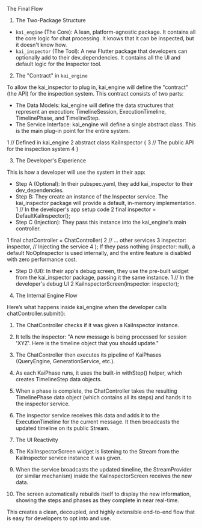 The Final Flow

  1. The Two-Package Structure

   * `kai_engine` (The Core): A lean, platform-agnostic package. It contains all the core logic for chat processing. It knows that it can be inspected, but it doesn't
     know how.
   * `kai_inspector` (The Tool): A new Flutter package that developers can optionally add to their dev_dependencies. It contains all the UI and default logic for the
     Inspector tool.

  2. The "Contract" in `kai_engine`

  To allow the kai_inspector to plug in, kai_engine will define the "contract" (the API) for the inspection system. This contract consists of two parts:

   * The Data Models: kai_engine will define the data structures that represent an execution: TimelineSession, ExecutionTimeline, TimelinePhase, and TimelineStep.
   * The Service Interface: kai_engine will define a single abstract class. This is the main plug-in point for the entire system.

   1     // Defined in kai_engine
   2     abstract class KaiInspector {
   3       // The public API for the inspection system
   4     }

  3. The Developer's Experience

  This is how a developer will use the system in their app:

   * Step A (Optional): In their pubspec.yaml, they add kai_inspector to their dev_dependencies.
   * Step B: They create an instance of the Inspector service. The kai_inspector package will provide a default, in-memory implementation.
   1     // In the developer's app setup code
   2     final inspector = DefaultKaiInspector();
   * Step C (Injection): They pass this instance into the kai_engine's main controller.

   1     final chatController = ChatController(
   2       // ... other services
   3       inspector: inspector, // Injecting the service
   4     );
      If they pass nothing (inspector: null), a default NoOpInspector is used internally, and the entire feature is disabled with zero performance cost.
   * Step D (UI): In their app's debug screen, they use the pre-built widget from the kai_inspector package, passing it the same instance.
   1     // In the developer's debug UI
   2     KaiInspectorScreen(inspector: inspector);

  4. The Internal Engine Flow

  Here’s what happens inside kai_engine when the developer calls chatController.submit():

   1. The ChatController checks if it was given a KaiInspector instance.
   2. It tells the inspector: "A new message is being processed for session 'XYZ'. Here is the timeline object that you should update."
   3. The ChatController then executes its pipeline of KaiPhases (QueryEngine, GenerationService, etc.).
   4. As each KaiPhase runs, it uses the built-in withStep() helper, which creates TimelineStep data objects.
   5. When a phase is complete, the ChatController takes the resulting TimelinePhase data object (which contains all its steps) and hands it to the inspector service.
   6. The inspector service receives this data and adds it to the ExecutionTimeline for the current message. It then broadcasts the updated timeline on its public
      Stream.

  5. The UI Reactivity

   1. The KaiInspectorScreen widget is listening to the Stream from the KaiInspector service instance it was given.
   2. When the service broadcasts the updated timeline, the StreamProvider (or similar mechanism) inside the KaiInspectorScreen receives the new data.
   3. The screen automatically rebuilds itself to display the new information, showing the steps and phases as they complete in near real-time.

  This creates a clean, decoupled, and highly extensible end-to-end flow that is easy for developers to opt into and use.